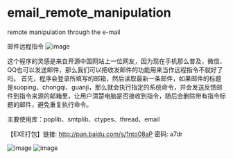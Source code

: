 # email_remote_manipulation
remote manipulation through the e-mail

邮件远程指令
![image](http://i11.tietuku.com/ecf3d5cb5d14274a.jpg)

这个程序的灵感是来自开源中国网站上一位网友，因为现在手机那么普及，微信、QQ也可以发送邮件，那么我们可以把收发邮件的功能用来当作远程指令不就好了吗。
首先，程序会登录所填写的邮箱，然后读取最新一条邮件，如果邮件的标题是suoping、chongqi、guanji，那么就会执行指定的系统命令，并会发送反馈邮件到指令来源的邮箱里，让用户清楚电脑是否接收到指令，随后会删除带有指令标题的邮件，避免重复执行命令。

主要使用库：poplib、smtplib、ctypes、thread、email

【EXE打包】链接: http://pan.baidu.com/s/1nto08aP 密码: a7dr

![image](http://i5.tietuku.com/fbeeb69c0a853312.png)
![image](http://i11.tietuku.com/1afe6d52c6d9da49.jpg)
